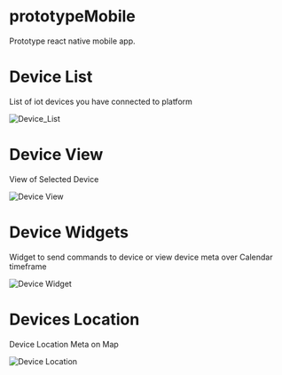 # prototypeMobile
 Prototype react native mobile app.
 
 # Device List
  List of iot devices you have connected to platform
  
 ![Device_List](https://github.com/mashaole/prototypeMobile/blob/master/deviceview.jpeg)
 
 # Device View
  View of Selected Device
  
  ![Device View](https://github.com/mashaole/prototypeMobile/blob/master/deviceview%20(2).jpeg)
  
 # Device Widgets
   Widget to send commands to device or view device meta over Calendar timeframe
   
  ![Device Widget](https://github.com/mashaole/prototypeMobile/blob/master/WhatsApp%20Image%202019-09-18%20at%2017.01.30.jpeg)
  
 # Devices Location
  Device Location Meta on Map
  
 ![Device Location](https://github.com/mashaole/prototypeMobile/blob/master/mobile%20map.png)
